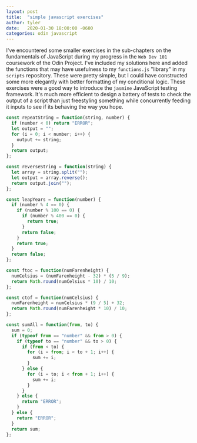 ```yaml
---
layout: post
title:  "simple javascript exercises"
author: tyler
date:   2020-01-30 18:00:00 -0600
categories: odin javascript
---
```


I've encountered some smaller exercises in the sub-chapters on the fundamentals of JavaScript during my progress in the `Web Dev 101` coursework of the Odin Project. I've included my solutions here and added the functions that may have usefulness to my `functions.js` "library" in my `scripts` repository. These were pretty simple, but I could have constructed some more elegantly with better formatting of my conditional logic. These exercises were a good way to introduce the `jasmine` JavaScript testing framework. It's much more efficient to design a battery of tests to check the output of a script than just freestyling something while concurrently feeding it inputs to see if its behaving the way you hope.

```javascript
const repeatString = function(string, number) {
  if (number < 0) return "ERROR";
  let output = "";
  for (i = 0; i < number; i++) {
    output += string;
  }
  return output;
};

const reverseString = function(string) {
  let array = string.split("");
  let output = array.reverse();
  return output.join("");
};

const leapYears = function(number) {
  if (number % 4 == 0) {
    if (number % 100 == 0) {
      if (number % 400 == 0) {
        return true;
      }
      return false;
    }
    return true;
  }
  return false;
};

const ftoc = function(numFarenheight) {
  numCelsius = (numFarenheight - 32) * (5 / 9);
  return Math.round(numCelsius * 10) / 10;
};

const ctof = function(numCelsius) {
  numFarenheight = numCelsius * (9 / 5) + 32;
  return Math.round(numFarenheight * 10) / 10;
};

const sumAll = function(from, to) {
  sum = 0;
  if (typeof from == "number" && from > 0) {
    if (typeof to == "number" && to > 0) {
      if (from < to) {
        for (i = from; i < to + 1; i++) {
          sum += i;
        }
      } else {
        for (i = to; i < from + 1; i++) {
          sum += i;
        }
      }
    } else {
      return "ERROR";
    }
  } else {
    return "ERROR";
  }
  return sum;
};
```
